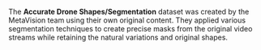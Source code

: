 The **Accurate Drone Shapes/Segmentation** dataset was created by the MetaVision team using their own original content. They applied various segmentation techniques to create precise masks from the original video streams while retaining the natural variations and original shapes.
